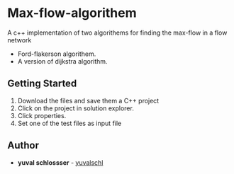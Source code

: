 # Max-flow-algorithem

A c++ implementation of two algorithems for finding the max-flow in a flow network

* Ford-flakerson algorithem.
* A version of dijkstra algorithm.

## Getting Started

1. Download the files and save them a C++ project
2. Click on the project in solution explorer.
3. Click properties.
4. Set one of the test files as input file

## Author

* **yuval schlossser** - [yuvalschl](https://github.com/yuvalschl)
